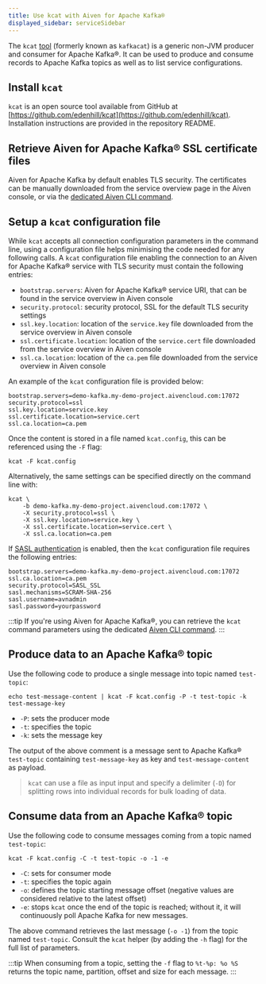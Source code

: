 ```yaml
---
title: Use kcat with Aiven for Apache Kafka®
displayed_sidebar: serviceSidebar
---
```


The `kcat` [tool](https://github.com/edenhill/kcat) (formerly known as
`kafkacat`) is a generic non-JVM producer and consumer for Apache
Kafka®. It can be used to produce and consume records to Apache Kafka
topics as well as to list service configurations.

## Install `kcat`

`kcat` is an open source tool available from GitHub at
[https://github.com/edenhill/kcat](https://github.com/edenhill/kcat). Installation instructions are
provided in the repository README.

## Retrieve Aiven for Apache Kafka® SSL certificate files

Aiven for Apache Kafka by default enables TLS security. The certificates
can be manually downloaded from the service overview page in the Aiven
console, or via the
[dedicated Aiven CLI command](/docs/tools/cli/service/user#avn_service_user_creds_download).

## Setup a `kcat` configuration file

While `kcat` accepts all connection configuration parameters in the
command line, using a configuration file helps minimising the code
needed for any following calls. A `kcat` configuration file enabling the
connection to an Aiven for Apache Kafka® service with TLS security must
contain the following entries:

-   `bootstrap.servers`: Aiven for Apache Kafka® service URI, that can
    be found in the service overview in Aiven console
-   `security.protocol`: security protocol, SSL for the default TLS
    security settings
-   `ssl.key.location`: location of the `service.key` file
    downloaded from the service overview in Aiven console
-   `ssl.certificate.location`: location of the
    `service.cert` file downloaded from the service overview
    in Aiven console
-   `ssl.ca.location`: location of the `ca.pem` file
    downloaded from the service overview in Aiven console

An example of the `kcat` configuration file is provided below:

```
bootstrap.servers=demo-kafka.my-demo-project.aivencloud.com:17072
security.protocol=ssl
ssl.key.location=service.key
ssl.certificate.location=service.cert
ssl.ca.location=ca.pem
```

Once the content is stored in a file named `kcat.config`, this can be
referenced using the `-F` flag:

```
kcat -F kcat.config
```

Alternatively, the same settings can be specified directly on the
command line with:

```
kcat \
    -b demo-kafka.my-demo-project.aivencloud.com:17072 \
    -X security.protocol=ssl \
    -X ssl.key.location=service.key \
    -X ssl.certificate.location=service.cert \
    -X ssl.ca.location=ca.pem
```

If [SASL authentication](kafka-sasl-auth)
is enabled, then the `kcat` configuration file requires the following
entries:

```
bootstrap.servers=demo-kafka.my-demo-project.aivencloud.com:17072
ssl.ca.location=ca.pem
security.protocol=SASL_SSL
sasl.mechanisms=SCRAM-SHA-256
sasl.username=avnadmin
sasl.password=yourpassword
```

:::tip
If you're using Aiven for Apache Kafka®, you can retrieve the `kcat`
command parameters using the dedicated
[Aiven CLI command](/docs/tools/cli/service/connection-info#avn_cli_service_connection_info_kcat).
:::

## Produce data to an Apache Kafka® topic

Use the following code to produce a single message into topic named
`test-topic`:

```
echo test-message-content | kcat -F kcat.config -P -t test-topic -k test-message-key
```

-   `-P`: sets the producer mode
-   `-t`: specifies the topic
-   `-k`: sets the message key

The output of the above comment is a message sent to Apache Kafka®
`test-topic` containing `test-message-key` as key and
`test-message-content` as payload.

> `kcat` can use a file as input input and specify a delimiter (`-D`)
> for splitting rows into individual records for bulk loading of data.

## Consume data from an Apache Kafka® topic

Use the following code to consume messages coming from a topic named
`test-topic`:

```
kcat -F kcat.config -C -t test-topic -o -1 -e
```

-   `-C`: sets for consumer mode
-   `-t`: specifies the topic again
-   `-o`: defines the topic starting message offset (negative values are
    considered relative to the latest offset)
-   `-e`: stops `kcat` once the end of the topic is reached; without it,
    it will continuously poll Apache Kafka for new messages.

The above command retrieves the last message (`-o -1`) from the topic
named `test-topic`. Consult the `kcat` helper (by adding the `-h` flag)
for the full list of parameters.

:::tip
When consuming from a topic, setting the `-f` flag to `%t-%p: %o %S`
returns the topic name, partition, offset and size for each message.
:::
